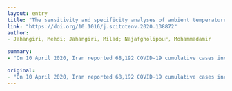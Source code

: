 ```yaml
---
layout: entry
title: "The sensitivity and specificity analyses of ambient temperature and population size on the transmission rate of the novel coronavirus (COVID-19) in different provinces of Iran"
link: "https://doi.org/10.1016/j.scitotenv.2020.138872"
author:
- Jahangiri, Mehdi; Jahangiri, Milad; Najafgholipour, Mohammadamir

summary:
- "On 10 April 2020, Iran reported 68,192 COVID-19 cumulative cases including 4232 death and 35,465 recovery cases. Both ambient temperature (AT) and population size (PS) can be considered as significant transmissibility factors for coronavirus. The results confirm that AT and PS have low sensibility and high sensitivity, respectively. There is no scientific reason to confirm that the number of cases in warmer climates is less than that of moderate or cold climates."

original:
- "On 10 April 2020, Iran reported 68,192 COVID-19 cumulative cases including 4232 death and 35,465 recovery cases. Numerous factors could influence the transmission rate and survival of coronavirus. On this basis and according to the latest epidemiological researches, both ambient temperature (AT) and population size (PS) can be considered as significant transmissibility factors for coronavirus. The analysis of receiver operating characteristics (ROC) allows measuring the performance of a classification model using the confusion matrix. This study intends to investigate the sensitivity of AT and PS on the transmission rate of the novel coronavirus in different provinces of Iran. For this purpose, the information of each province of Iran including the annual average of AT and the number of healthy and diseased cases are categorized. Subsequently, the sensitivity and specificity analyses of both AT and PS factors are performed. The obtained results confirm that AT and PS have low sensibility and high sensitivity, respectively. Thus, there is no scientific reason to confirm that the number of COVID-19 cases in warmer climates is less than that of moderate or cold climates. Therefore, it is recommended that the cities/provinces with a population of over 1.7 million people have stricter inspections and more precise controls as their management policy."
---
```


